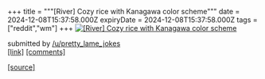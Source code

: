 +++
title = """[River] Cozy rice with Kanagawa color scheme"""
date = 2024-12-08T15:37:58.000Z
expiryDate = 2024-12-08T15:37:58.000Z
tags = ["reddit","wm"]
+++
[![[River] Cozy rice with Kanagawa color scheme](https://b.thumbs.redditmedia.com/bXZLMG3VNupeOgLoSc48wYWqlBkbpZTIGXwtfODAGUU.jpg "[River] Cozy rice with Kanagawa color scheme")](https://www.reddit.com/r/unixporn/comments/1h9lehq/river_cozy_rice_with_kanagawa_color_scheme/)

submitted by [/u/pretty\_lame\_jokes](https://www.reddit.com/user/pretty_lame_jokes)  
[\[link\]](https://www.reddit.com/gallery/1h9lehq) [\[comments\]](https://www.reddit.com/r/unixporn/comments/1h9lehq/river_cozy_rice_with_kanagawa_color_scheme/)

[[source]](https://www.reddit.com/r/unixporn/comments/1h9lehq/river_cozy_rice_with_kanagawa_color_scheme/)
